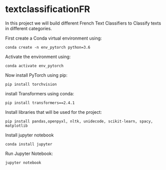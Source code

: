 # textclassificationFR
In this project we will build different French Text Classifiers to Classify texts in different categories.

First create a Conda virtual environment using:

```
conda create -n env_pytorch python=3.6
```
Activate the environment using:
```
conda activate env_pytorch
```
Now install PyTorch using pip:
```
pip install torchvision
```
install Transformers using conda:
```
pip install transformers==2.4.1
```
Install libraries that will be used for the project:
```
pip install pandas,openpyxl, nltk, unidecode, scikit-learn, spacy, matplotlib
```

Install jupyter notebook
```
conda install jupyter
```
Run Jupyter Notebook:
```
jupyter notebook    
```

